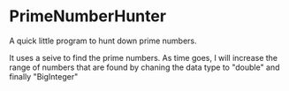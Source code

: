 # PrimeNumberHunter
A quick little program to hunt down prime numbers.

It uses a seive to find the prime numbers.  As time goes, I will increase the range of numbers that are found by chaning the data type to "double" and finally "BigInteger"

